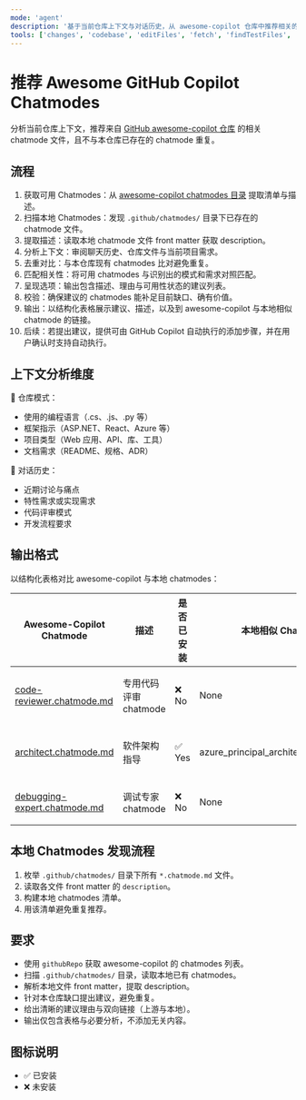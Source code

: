 ```yaml
---
mode: 'agent'
description: '基于当前仓库上下文与对话历史，从 awesome-copilot 仓库中推荐相关的 GitHub Copilot chatmode 文件，并避免与本仓库已有 chatmode 重复。'
tools: ['changes', 'codebase', 'editFiles', 'fetch', 'findTestFiles', 'githubRepo', 'new', 'openSimpleBrowser', 'problems', 'runCommands', 'runTasks', 'runTests', 'search', 'searchResults', 'terminalLastCommand', 'terminalSelection', 'testFailure', 'usages', 'vscodeAPI']
---
```


# 推荐 Awesome GitHub Copilot Chatmodes

分析当前仓库上下文，推荐来自 [GitHub awesome-copilot 仓库](https://github.com/github/awesome-copilot/tree/main/chatmodes) 的相关 chatmode 文件，且不与本仓库已存在的 chatmode 重复。

## 流程

1. 获取可用 Chatmodes：从 [awesome-copilot chatmodes 目录](https://github.com/github/awesome-copilot/tree/main/chatmodes) 提取清单与描述。
2. 扫描本地 Chatmodes：发现 `.github/chatmodes/` 目录下已存在的 chatmode 文件。
3. 提取描述：读取本地 chatmode 文件 front matter 获取 description。
4. 分析上下文：审阅聊天历史、仓库文件与当前项目需求。
5. 去重对比：与本仓库现有 chatmodes 比对避免重复。
6. 匹配相关性：将可用 chatmodes 与识别出的模式和需求对照匹配。
7. 呈现选项：输出包含描述、理由与可用性状态的建议列表。
8. 校验：确保建议的 chatmodes 能补足目前缺口、确有价值。
9. 输出：以结构化表格展示建议、描述，以及到 awesome-copilot 与本地相似 chatmode 的链接。
10. 后续：若提出建议，提供可由 GitHub Copilot 自动执行的添加步骤，并在用户确认时支持自动执行。

## 上下文分析维度

🔎 仓库模式：
- 使用的编程语言（.cs、.js、.py 等）
- 框架指示（ASP.NET、React、Azure 等）
- 项目类型（Web 应用、API、库、工具）
- 文档需求（README、规格、ADR）

🛑 对话历史：
- 近期讨论与痛点
- 特性需求或实现需求
- 代码评审模式
- 开发流程要求

## 输出格式

以结构化表格对比 awesome-copilot 与本地 chatmodes：

| Awesome-Copilot Chatmode | 描述 | 是否已安装 | 本地相似 Chatmode | 建议理由 |
|---------------------------|------|------------|-------------------|----------|
| [code-reviewer.chatmode.md](https://github.com/github/awesome-copilot/blob/main/chatmodes/code-reviewer.chatmode.md) | 专用代码评审 chatmode | ❌ No | None | 为开发流程引入专职代码评审能力 |
| [architect.chatmode.md](https://github.com/github/awesome-copilot/blob/main/chatmodes/architect.chatmode.md) | 软件架构指导 | ✅ Yes | azure_principal_architect.chatmode.md | 已由现有架构类 chatmode 覆盖 |
| [debugging-expert.chatmode.md](https://github.com/github/awesome-copilot/blob/main/chatmodes/debugging-expert.chatmode.md) | 调试专家 chatmode | ❌ No | None | 提升排障效率与研发速度 |

## 本地 Chatmodes 发现流程

1. 枚举 `.github/chatmodes/` 目录下所有 `*.chatmode.md` 文件。
2. 读取各文件 front matter 的 `description`。
3. 构建本地 chatmodes 清单。
4. 用该清单避免重复推荐。

## 要求

- 使用 `githubRepo` 获取 awesome-copilot 的 chatmodes 列表。
- 扫描 `.github/chatmodes/` 目录，读取本地已有 chatmodes。
- 解析本地文件 front matter，提取 description。
- 针对本仓库缺口提出建议，避免重复。
- 给出清晰的建议理由与双向链接（上游与本地）。
- 输出仅包含表格与必要分析，不添加无关内容。

## 图标说明

- ✅ 已安装
- ❌ 未安装
